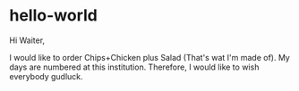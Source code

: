 # hello-world

Hi Waiter,

I would like to order Chips+Chicken plus Salad (That's wat I'm made of).
My days are numbered at this institution. Therefore, I would like to wish everybody gudluck.

